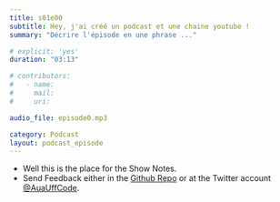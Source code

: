 ```yaml
---
title: s01e00
subtitle: Hey, j'ai créé un podcast et une chaine youtube !
summary: "Décrire l'épisode en une phrase ..."

# explicit: 'yes'
duration: "03:13"

# contributors:
#   - name:
#     mail:
#     uri:

audio_file: episode0.mp3

category: Podcast
layout: podcast_episode
---
```


  * Well this is the place for the Show Notes.
  * Send Feedback either in the [Github Repo](https://github.com/haslinger/jekyll-octopod) or at the Twitter account [@AuaUffCode](http://twitter.com/@AuaUffCode).
